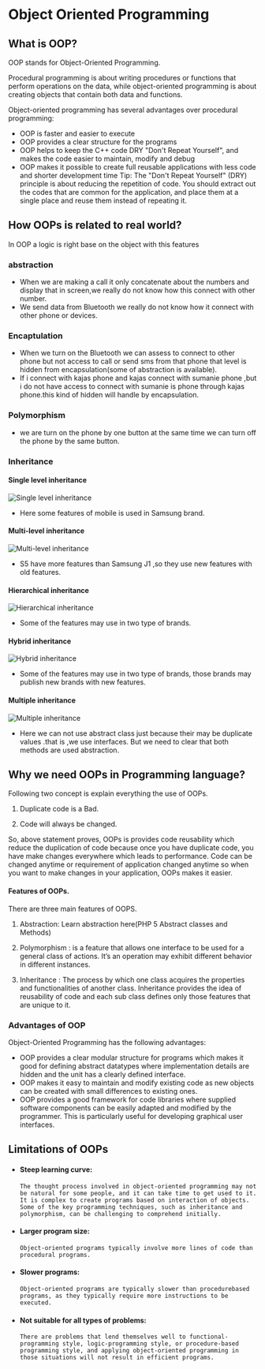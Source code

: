 # Object Oriented Programming
## What is OOP?

OOP stands for Object-Oriented Programming.

Procedural programming is about writing procedures or functions that perform operations on the data, while object-oriented programming is about creating objects that contain both data and functions.

Object-oriented programming has several advantages over procedural programming:

- OOP is faster and easier to execute
- OOP provides a clear structure for the programs
- OOP helps to keep the C++ code DRY "Don't Repeat Yourself", and makes the code easier to maintain, modify and debug
- OOP makes it possible to create full reusable applications with less code and shorter development time
Tip: The "Don't Repeat Yourself" (DRY) principle is about reducing the repetition of code. You should extract out the codes that are common for the application, and place them at a single place and reuse them instead of repeating it.

## How OOPs is related to real world?

In OOP a logic is right base on the object with this features
### abstraction
- When we are making a call it only concatenate about the numbers and display that in screen,we really do not know how this connect with other number.
- We send data from Bluetooth we really do not know how it connect with other phone or devices.

### Encaptulation
- When we turn on the Bluetooth we can assess to connect to other phone but not access to call or send sms from that phone that level is hidden from encapsulation(some of abstraction is available).
- If i connect with kajas phone and kajas connect with sumanie phone ,but i do not have access to connect with sumanie is phone through kajas phone.this kind of hidden will handle by encapsulation.

### Polymorphism
- we are turn on the phone by one button at the same time we can turn off the phone by the same button.

### Inheritance

#### Single level inheritance
![Single level inheritance](https://user-images.githubusercontent.com/70888716/140649307-7a79964e-9d41-4df1-914a-e0e13a90de32.jpeg)
- Here some features of mobile is used in Samsung brand.

#### Multi-level inheritance
![Multi-level inheritance](https://user-images.githubusercontent.com/70888716/140649004-bc9a545c-2b97-4f91-8e7b-ea9471b14eec.jpeg)
- S5 have more features than Samsung J1 ,so they use new features with old features.

#### Hierarchical inheritance
![Hierarchical inheritance](https://user-images.githubusercontent.com/70888716/140649118-46027f94-5afa-4cd5-b6ea-d98438cd7b33.jpeg)
- Some of the features may use in two type of brands.

#### Hybrid inheritance
![Hybrid inheritance](https://user-images.githubusercontent.com/70888716/140649144-e6080d83-8e40-45db-8032-36eff565a7df.jpeg)
- Some of the features may use in two type of brands, those brands may publish new brands with new features.

#### Multiple inheritance
![Multiple inheritance](https://user-images.githubusercontent.com/70888716/140649547-4916f68a-331c-4775-b701-383b0c9f7fe2.jpeg)
- Here we can not use abstract class just because their may be duplicate values .that is ,we use interfaces.
But we need to clear that both methods are used abstraction.

## Why we need OOPs in Programming language?
Following two concept is explain everything the use of OOPs.

1. Duplicate code is a Bad.

2. Code will always be changed.

So, above statement proves, OOPs is provides code reusability which reduce the duplication of code because once you have duplicate code, you have make changes everywhere which leads to performance. Code can be changed anytime or requirement of application changed anytime so when you want to make changes in your application, OOPs makes it easier.

#### Features of OOPs.

There are three main features of OOPS.

1. Abstraction: Learn abstraction here(PHP 5 Abstract classes and Methods)

2. Polymorphism : is a feature that allows one interface to be used for a general class of actions. It’s an operation may exhibit different behavior in different instances.

3. Inheritance : The process by which one class acquires the properties and functionalities of another class. Inheritance provides the idea of reusability of code and each sub class defines only those features that are unique to it.


### Advantages of OOP

Object-Oriented Programming has the following advantages:

- OOP provides a clear modular structure for programs which makes it good for defining abstract datatypes where implementation details are hidden and the unit has a clearly defined interface.
- OOP makes it easy to maintain and modify existing code as new objects can be created with small differences to existing ones.
- OOP provides a good framework for code libraries where supplied software components can be easily adapted and modified by the programmer. This is particularly useful for developing graphical user interfaces.


## Limitations of OOPs
- #### Steep learning curve: 
      The thought process involved in object-oriented programming may not be natural for some people, and it can take time to get used to it. It is complex to create programs based on interaction of objects. Some of the key programming techniques, such as inheritance and polymorphism, can be challenging to comprehend initially.
- #### Larger program size:
      Object-oriented programs typically involve more lines of code than procedural programs.
- #### Slower programs:
      Object-oriented programs are typically slower than procedurebased programs, as they typically require more instructions to be executed.
- #### Not suitable for all types of problems: 
      There are problems that lend themselves well to functional-programming style, logic-programming style, or procedure-based programming style, and applying object-oriented programming in those situations will not result in efficient programs. 
